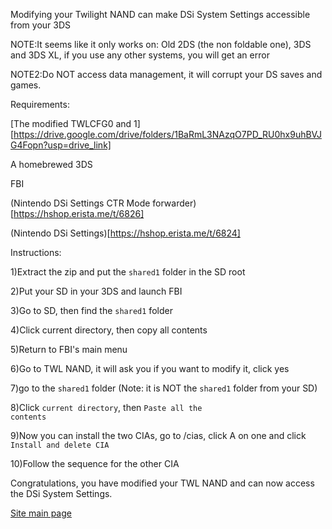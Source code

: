 Modifying your Twilight NAND can make DSi System Settings accessible from your 3DS

NOTE:It seems like it only works on: Old 2DS (the non foldable one), 3DS and 3DS XL, if you use any other systems, you will get an error

NOTE2:Do NOT access data management, it will corrupt your DS saves and games.

Requirements:

[The modified TWLCFG0 and 1][https://drive.google.com/drive/folders/1BaRmL3NAzqO7PD_RU0hx9uhBVJG4Fopn?usp=drive_link]

A homebrewed 3DS

FBI

(Nintendo DSi Settings CTR Mode forwarder)[https://hshop.erista.me/t/6826]

(Nintendo DSi Settings)[https://hshop.erista.me/t/6824]

Instructions:

1)Extract the zip and put the <code>shared1</code> folder in the SD root

2)Put your SD in your 3DS and launch FBI

3)Go to SD, then find the <code>shared1</code> folder

4)Click </code>current directory</code>, then copy all contents

5)Return to FBI's main menu

6)Go to TWL NAND, it will ask you if you want to modify it, click yes

7)go to the <code>shared1</code> folder (Note: it is NOT the <code>shared1</code> folder from your SD)

8)Click <code>current directory</code>, then <code>Paste all the contents</code>

9)Now you can install the two CIAs, go to /cias, click A on one and click <code>Install and delete CIA</code>

10)Follow the sequence for the other CIA

Congratulations, you have modified your TWL NAND and can now access the DSi System Settings.

[Site main page](https://idkwhereisthisname.github.io)